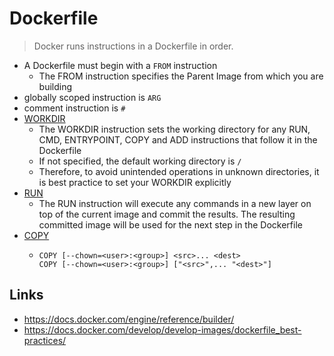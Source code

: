# Dockerfile

> Docker runs instructions in a Dockerfile in order.

- A Dockerfile must begin with a `FROM` instruction
  - The FROM instruction specifies the Parent Image from which you are building
- globally scoped instruction is `ARG`
- comment instruction is `#`
- [WORKDIR](https://docs.docker.com/engine/reference/builder/#workdir)
  - The WORKDIR instruction sets the working directory for any RUN, CMD, ENTRYPOINT, COPY and ADD instructions that follow it in the Dockerfile
  - If not specified, the default working directory is `/`
  - Therefore, to avoid unintended operations in unknown directories, it is best practice to set your WORKDIR explicitly
- [RUN](https://docs.docker.com/engine/reference/builder/#run)
  - The RUN instruction will execute any commands in a new layer on top of the current image and commit the results. The resulting committed image will be used for the next step in the Dockerfile
- [COPY](https://docs.docker.com/engine/reference/builder/#copy)
  - ```
    COPY [--chown=<user>:<group>] <src>... <dest>
    COPY [--chown=<user>:<group>] ["<src>",... "<dest>"]
    ```

## Links

- https://docs.docker.com/engine/reference/builder/
- https://docs.docker.com/develop/develop-images/dockerfile_best-practices/
